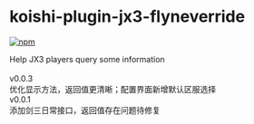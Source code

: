 # koishi-plugin-jx3-flyneverride

[![npm](https://img.shields.io/npm/v/koishi-plugin-jx3-flyneverride?style=flat-square)](https://www.npmjs.com/package/koishi-plugin-jx3-flyneverride)

Help JX3 players query some information <br><br>
v0.0.3<br>
优化显示方法，返回值更清晰；配置界面新增默认区服选择<br>
v0.0.1<br>
添加剑三日常接口，返回值存在问题待修复
